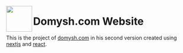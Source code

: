 <img align="left" src="public/favicon.ico" width="70" /><h1>Domysh.com Website</h1>
This is the project of [domysh.com](https://domysh.com) in his second version created using [nextjs](https://nextjs.org/) and [react](https://reactjs.org/).
